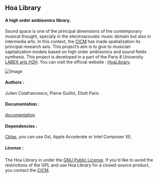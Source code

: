 ## Hoa Library 

#### A high order ambisonics library.

Sound space is one of the principal dimensions of the contemporary musical thought, specialy in the electroacoustic music domain but also in intermedia arts. In this context, the <a title="CICM" href="http://cicm.mshparisnord.org/" target="_blank">CICM</a> has made spatialization its principal research axis. This project&#8217;s aim is to give to musician saptialization models based on high order ambisonics and sound fields synthesis. This project is developed in a part of the Paris 8 University <a title="CICM" href="http://www.labex-arts-h2h.fr/" target="_blank">LABEX arts H2H</a>. You can visit the official website : <a href="http://www.mshparisnord.fr/hoalibrary/" target="_blank"> HoaLibrary</a>.

![Image](https://raw.github.com/CICM/HoaLibrary/master/Ressources/hoa-icon.png "Hoa-Icon")

#### Authors :

Julien Colafrancesco, Pierre Guillot, Eliott Paris

#### Documentation :

<a title="Documentation" href="http://cicm.github.io/HoaLibrary/">documentation</a>

#### Dependencies : 

<a title="Cblas" href="http://www.netlib.org/clapack/cblas/" target="_blank">Cblas</a>, you can use Gsl, Apple Accelerate or Intel Composer XE.

##### License : 

The Hoa Library in under the <a title="GNU" href="http://www.gnu.org/copyleft/gpl.html" target="_blank">GNU Public License</a>. If you'd like to avoid the restrictions of the GPL and use Hoa Library for a closed-source product, you contact the <a title="CICM" href="http://cicm.mshparisnord.org/" target="_blank">CICM</a>.


